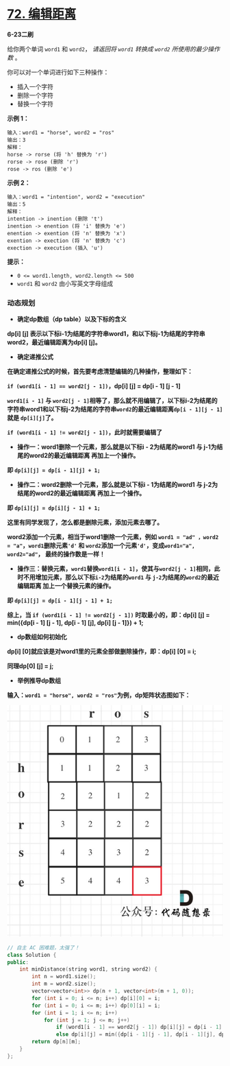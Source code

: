 # [72. 编辑距离](https://leetcode-cn.com/problems/edit-distance/)

**6-23二刷**

给你两个单词 `word1` 和 `word2`， *请返回将 `word1` 转换成 `word2` 所使用的最少操作数* 。

你可以对一个单词进行如下三种操作：

- 插入一个字符
- 删除一个字符
- 替换一个字符

**示例 1：**

```
输入：word1 = "horse", word2 = "ros"
输出：3
解释：
horse -> rorse (将 'h' 替换为 'r')
rorse -> rose (删除 'r')
rose -> ros (删除 'e')
```

**示例 2：**

```
输入：word1 = "intention", word2 = "execution"
输出：5
解释：
intention -> inention (删除 't')
inention -> enention (将 'i' 替换为 'e')
enention -> exention (将 'n' 替换为 'x')
exention -> exection (将 'n' 替换为 'c')
exection -> execution (插入 'u')
```

**提示：**

- `0 <= word1.length, word2.length <= 500`
- `word1` 和 `word2` 由小写英文字母组成

### 动态规划

- **确定dp数组（dp table）以及下标的含义**

**dp[i] [j] 表示以下标i-1为结尾的字符串word1，和以下标j-1为结尾的字符串word2，最近编辑距离为dp[i] [j]。**

- **确定递推公式**

**在确定递推公式的时候，首先要考虑清楚编辑的几种操作，整理如下：**

**`if (word1[i - 1] == word2[j - 1])`，dp[i] [j] = dp[i - 1] [j - 1]**

**`word1[i - 1]` 与 `word2[j - 1]`相等了，那么就不用编辑了，以下标i-2为结尾的字符串word1和以下标j-2为结尾的字符串`word2`的最近编辑距离`dp[i - 1][j - 1]`就是 `dp[i][j]`了。**

**`if (word1[i - 1] != word2[j - 1])`，此时就需要编辑了**

- **操作一：word1删除一个元素，那么就是以下标i - 2为结尾的word1 与 j-1为结尾的word2的最近编辑距离 再加上一个操作。**

**即 `dp[i][j] = dp[i - 1][j] + 1;`**

- **操作二：word2删除一个元素，那么就是以下标i - 1为结尾的word1 与 j-2为结尾的word2的最近编辑距离 再加上一个操作。**

**即 `dp[i][j] = dp[i][j - 1] + 1;`**

**这里有同学发现了，怎么都是删除元素，添加元素去哪了。**

**word2添加一个元素，相当于word1删除一个元素，例如 `word1 = "ad" ，word2 = "a"`，`word1`删除元素`'d'` 和 `word2`添加一个元素`'d'`，变成`word1="a", word2="ad"`， 最终的操作数是一样！** 

- **操作三：替换元素，`word1`替换`word1[i - 1]`，使其与`word2[j - 1]`相同，此时不用增加元素，那么以下标`i-2`为结尾的`word1` 与 `j-2`为结尾的`word2`的最近编辑距离 加上一个替换元素的操作。**

**即 `dp[i][j] = dp[i - 1][j - 1] + 1;`**

**综上，当 `if (word1[i - 1] != word2[j - 1])` 时取最小的，即：dp[i] [j] = min({dp[i - 1] [j - 1], dp[i - 1] [j], dp[i] [j - 1]}) + 1;**

- **dp数组如何初始化**

**dp[i] [0]就应该是对word1里的元素全部做删除操作，即：dp[i] [0] = i;**

**同理dp[0] [j] = j;**

- **举例推导dp数组**

**输入：`word1 = "horse", word2 = "ros"`为例，dp矩阵状态图如下：**

![72.编辑距离1](../../Images/37.编辑距离.assets/20210114162132300.jpg)

```c++
// 自主 AC 困难题，太强了！
class Solution {
public:
    int minDistance(string word1, string word2) {
        int n = word1.size();
        int m = word2.size();
        vector<vector<int>> dp(n + 1, vector<int>(m + 1, 0));
        for (int i = 0; i <= n; i++) dp[i][0] = i;
        for (int i = 0; i <= m; i++) dp[0][i] = i;
        for (int i = 1; i <= n; i++)
            for (int j = 1; j <= m; j++) 
                if (word1[i - 1] == word2[j - 1]) dp[i][j] = dp[i - 1][j - 1];
                else dp[i][j] = min({dp[i - 1][j - 1], dp[i - 1][j], dp[i][j - 1]}) + 1;
        return dp[n][m];
    }
};
```

